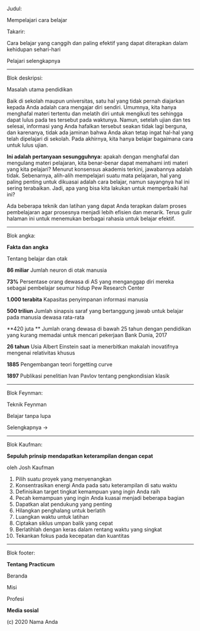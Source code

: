 Judul:

Mempelajari cara belajar

Takarir:

Cara belajar yang canggih dan paling efektif yang dapat diterapkan dalam kehidupan sehari-hari

Pelajari selengkapnya

---

Blok deskripsi:

Masalah utama pendidikan

Baik di sekolah maupun universitas, satu hal yang tidak pernah diajarkan kepada Anda adalah cara mengajar diri sendiri. Umumnya, kita hanya menghafal materi tertentu dan melatih diri untuk mengikuti tes sehingga dapat lulus pada tes tersebut pada waktunya. Namun, setelah ujian dan tes selesai, informasi yang Anda hafalkan tersebut seakan tidak lagi berguna, dan karenanya, tidak ada jaminan bahwa Anda akan tetap ingat hal-hal yang telah dipelajari di sekolah. Pada akhirnya, kita hanya belajar bagaimana cara untuk lulus ujian.

**Ini adalah pertanyaan sesungguhnya:** apakah dengan menghafal dan mengulang materi pelajaran, kita benar-benar dapat memahami inti materi yang kita pelajari? Menurut konsensus akademis terkini, jawabannya adalah tidak. Sebenarnya, alih-alih mempelajari suatu mata pelajaran, hal yang paling penting untuk dikuasai adalah cara belajar, namun sayangnya hal ini sering terabaikan. Jadi, apa yang bisa kita lakukan untuk memperbaiki hal ini?

Ada beberapa teknik dan latihan yang dapat Anda terapkan dalam proses pembelajaran agar prosesnya menjadi lebih efisien dan menarik. Terus gulir halaman ini untuk menemukan berbagai rahasia untuk belajar efektif.

---

Blok angka:

**Fakta dan angka**

Tentang belajar dan otak

**86 miliar**
Jumlah neuron di otak manusia

**73%**
Persentase orang dewasa di AS yang menganggap diri mereka sebagai pembelajar seumur hidup
Pew Research Center

**1.000 terabita**
Kapasitas penyimpanan informasi manusia

**500 triliun**
Jumlah sinapsis saraf yang bertanggung jawab untuk belajar pada manusia dewasa rata-rata

**420 juta **
Jumlah orang dewasa di bawah 25 tahun dengan pendidikan yang kurang memadai untuk mencari pekerjaan
Bank Dunia, 2017

**26 tahun**
Usia Albert Einstein saat ia menerbitkan makalah inovatifnya mengenai relativitas khusus

**1885**
Pengembangan teori forgetting curve

**1897**
Publikasi penelitian Ivan Pavlov tentang pengkondisian klasik

---

Blok Feynman:

Teknik Feynman

Belajar tanpa lupa

Selengkapnya →

---

Blok Kaufman:

**Sepuluh prinsip mendapatkan keterampilan dengan cepat**

oleh Josh Kaufman

1. Pilih suatu proyek yang menyenangkan
2. Konsentrasikan energi Anda pada satu keterampilan di satu waktu
3. Definisikan target tingkat kemampuan yang ingin Anda raih
4. Pecah kemampuan yang ingin Anda kuasai menjadi beberapa bagian
5. Dapatkan alat pendukung yang penting
6. Hilangkan penghalang untuk berlatih
7. Luangkan waktu untuk latihan
8. Ciptakan siklus umpan balik yang cepat
9. Berlatihlah dengan keras dalam rentang waktu yang singkat
10. Tekankan fokus pada kecepatan dan kuantitas

---

Blok footer:

**Tentang Practicum**

Beranda

Misi

Profesi

**Media sosial**

(c) 2020 Nama Anda

